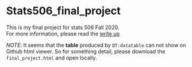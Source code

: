 # Stats506_final_project
This is my final project for stats 506 Fall 2020.  
For more information, please read the [write up](http://htmlpreview.github.io/?https://github.com/HongfanChen/Stats506_final_project/blob/main/final_project_Hongfan.html)  

*NOTE*: It seems that the **table** produced by `DT:datatable` can not show on Github html viewer. So for something detail, please download the `final_project.html` and open locally.
